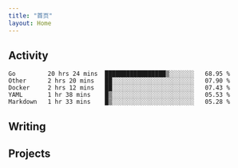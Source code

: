 ```yaml
---
title: "首页"
layout: Home
---
```


## Activity
<!--START_SECTION:waka-->
```text
Go         20 hrs 24 mins  █████████████████▒░░░░░░░   68.95 % 
Other      2 hrs 20 mins   ██░░░░░░░░░░░░░░░░░░░░░░░   07.90 % 
Docker     2 hrs 12 mins   ██░░░░░░░░░░░░░░░░░░░░░░░   07.43 % 
YAML       1 hr 38 mins    █▒░░░░░░░░░░░░░░░░░░░░░░░   05.53 % 
Markdown   1 hr 33 mins    █▒░░░░░░░░░░░░░░░░░░░░░░░   05.28 % 
```
<!--END_SECTION:waka-->

## Writing
<PindedPosts />

## Projects
<Projects />
